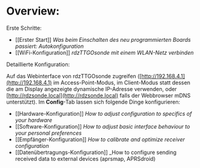 # Overview:

Erste Schritte:
* [[Erster Start]] _Was beim Einschalten des neu programmierten Boards passiert: Autokonfiguration_
* [[WiFi-Konfiguration]] _rdzTTGOsonde mit einem WLAN-Netz verbinden_

Detaillierte Konfiguration:

Auf das Webinterface von rdzTTGOsonde zugreifen ([http://192.168.4.1](http://192.168.4.1) im Access-Point-Modus, im Client-Modus statt dessen die am Display angezeigte dynamische IP-Adresse verwenden, oder [http://rdzsonde.local](http://rdzsonde.local) falls der Webbrowser mDNS unterstützt). Im **Config**-Tab lassen sich folgende Dinge konfigurieren:
* [[Hardware-Konfiguration]] _How to adjust configuration to specifics of your hardware_
* [[Software-Konfiguration]] _How to adjust basic interface behaviour to your personal preferences_
* [[Empfänger-Konfiguration]] _How to calibrate and optimize receiver configuration_
* [[Datenübertragungs-Konfiguration]] _How to configure sending received data to external devices (aprsmap, APRSdroid)
